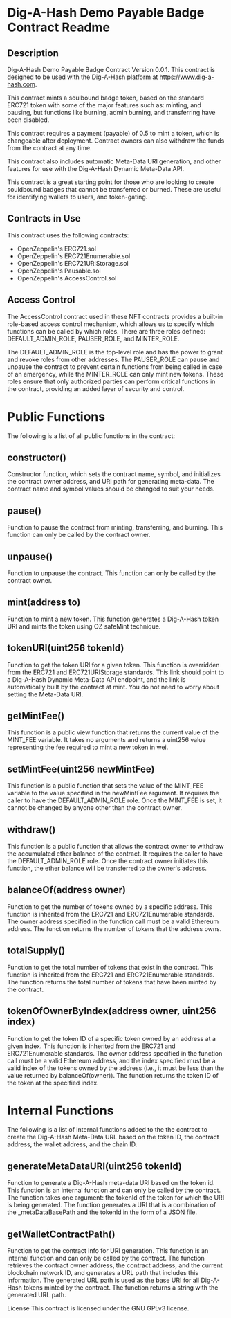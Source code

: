 # Dig-A-Hash Demo Payable Badge Contract Readme

## Description

Dig-A-Hash Demo Payable Badge Contract Version 0.0.1. This contract is designed to be used with the Dig-A-Hash platform at https://www.dig-a-hash.com.

This contract mints a soulbound badge token, based on the standard ERC721 token with some of the major features such as: minting, and pausing, but functions like burning, admin burning, and transferring have been disabled.

This contract requires a payment (payable) of 0.5 to mint a token, which is changeable after deployment. Contract owners can also withdraw the funds from the contract at any time.

This contract also includes automatic Meta-Data URI generation, and other features for use with the Dig-A-Hash Dynamic Meta-Data API.

This contract is a great starting point for those who are looking to create souldbound badges that cannot be transferred or burned. These are useful for identifying wallets to users, and token-gating.

## Contracts in Use

This contract uses the following contracts:

- OpenZeppelin's ERC721.sol
- OpenZeppelin's ERC721Enumerable.sol
- OpenZeppelin's ERC721URIStorage.sol
- OpenZeppelin's Pausable.sol
- OpenZeppelin's AccessControl.sol

## Access Control

The AccessControl contract used in these NFT contracts provides a built-in role-based access control mechanism, which allows us to specify which functions can be called by which roles. There are three roles defined: DEFAULT_ADMIN_ROLE, PAUSER_ROLE, and MINTER_ROLE.

The DEFAULT_ADMIN_ROLE is the top-level role and has the power to grant and revoke roles from other addresses. The PAUSER_ROLE can pause and unpause the contract to prevent certain functions from being called in case of an emergency, while the MINTER_ROLE can only mint new tokens. These roles ensure that only authorized parties can perform critical functions in the contract, providing an added layer of security and control.

# Public Functions

The following is a list of all public functions in the contract:

## constructor()

Constructor function, which sets the contract name, symbol, and initializes the contract owner address, and URI path for generating meta-data. The contract name and symbol values should be changed to suit your needs.

## pause()

Function to pause the contract from minting, transferring, and burning. This function can only be called by the contract owner.

## unpause()

Function to unpause the contract. This function can only be called by the contract owner.

## mint(address to)

Function to mint a new token. This function generates a Dig-A-Hash token URI and mints the token using OZ safeMint technique.

## tokenURI(uint256 tokenId)

Function to get the token URI for a given token. This function is overridden from the ERC721 and ERC721URIStorage standards. This link should point to a Dig-A-Hash Dynamic Meta-Data API endpoint, and the link is automatically built by the contract at mint. You do not need to worry about setting the Meta-Data URI.

## getMintFee()

This function is a public view function that returns the current value of the MINT_FEE variable. It takes no arguments and returns a uint256 value representing the fee required to mint a new token in wei.

## setMintFee(uint256 newMintFee)

This function is a public function that sets the value of the MINT_FEE variable to the value specified in the newMintFee argument. It requires the caller to have the DEFAULT_ADMIN_ROLE role. Once the MINT_FEE is set, it cannot be changed by anyone other than the contract owner.

## withdraw()

This function is a public function that allows the contract owner to withdraw the accumulated ether balance of the contract. It requires the caller to have the DEFAULT_ADMIN_ROLE role. Once the contract owner initiates this function, the ether balance will be transferred to the owner's address.

## balanceOf(address owner)

Function to get the number of tokens owned by a specific address. This function is inherited from the ERC721 and ERC721Enumerable standards. The owner address specified in the function call must be a valid Ethereum address. The function returns the number of tokens that the address owns.

## totalSupply()

Function to get the total number of tokens that exist in the contract. This function is inherited from the ERC721 and ERC721Enumerable standards. The function returns the total number of tokens that have been minted by the contract.

## tokenOfOwnerByIndex(address owner, uint256 index)

Function to get the token ID of a specific token owned by an address at a given index. This function is inherited from the ERC721 and ERC721Enumerable standards. The owner address specified in the function call must be a valid Ethereum address, and the index specified must be a valid index of the tokens owned by the address (i.e., it must be less than the value returned by balanceOf(owner)). The function returns the token ID of the token at the specified index.

# Internal Functions

The following is a list of internal functions added to the the contract to create the Dig-A-Hash Meta-Data URL based on the token ID, the contract address, the wallet address, and the chain ID.

## generateMetaDataURI(uint256 tokenId)

Function to generate a Dig-A-Hash meta-data URI based on the token id. This function is an internal function and can only be called by the contract. The function takes one argument: the tokenId of the token for which the URI is being generated. The function generates a URI that is a combination of the \_metaDataBasePath and the tokenId in the form of a JSON file.

## getWalletContractPath()

Function to get the contract info for URI generation. This function is an internal function and can only be called by the contract. The function retrieves the contract owner address, the contract address, and the current blockchain network ID, and generates a URL path that includes this information. The generated URL path is used as the base URI for all Dig-A-Hash tokens minted by the contract. The function returns a string with the generated URL path.

License
This contract is licensed under the GNU GPLv3 license.
